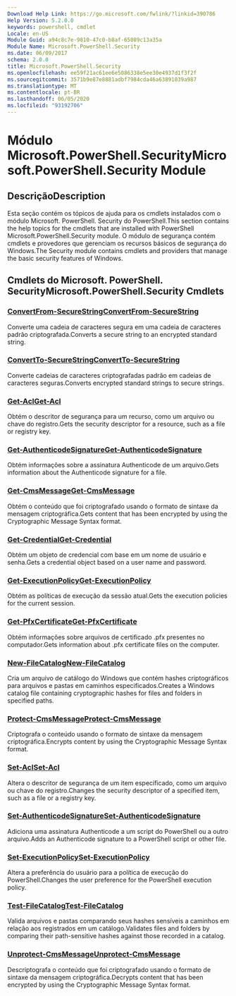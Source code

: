 ```yaml
---
Download Help Link: https://go.microsoft.com/fwlink/?linkid=390786
Help Version: 5.2.0.0
keywords: powershell, cmdlet
Locale: en-US
Module Guid: a94c8c7e-9810-47c0-b8af-65089c13a35a
Module Name: Microsoft.PowerShell.Security
ms.date: 06/09/2017
schema: 2.0.0
title: Microsoft.PowerShell.Security
ms.openlocfilehash: ee59f21ac61ee6e5086338e5ee30e4937d1f3f2f
ms.sourcegitcommit: 3571b9e87e8881adbf7984cda46a63891039a987
ms.translationtype: MT
ms.contentlocale: pt-BR
ms.lasthandoff: 06/05/2020
ms.locfileid: "93192706"
---
```

# <span data-ttu-id="4e7db-103">Módulo Microsoft.PowerShell.Security</span><span class="sxs-lookup"><span data-stu-id="4e7db-103">Microsoft.PowerShell.Security Module</span></span>

## <span data-ttu-id="4e7db-104">Descrição</span><span class="sxs-lookup"><span data-stu-id="4e7db-104">Description</span></span>

<span data-ttu-id="4e7db-105">Esta seção contém os tópicos de ajuda para os cmdlets instalados com o módulo Microsoft. PowerShell. Security do PowerShell.</span><span class="sxs-lookup"><span data-stu-id="4e7db-105">This section contains the help topics for the cmdlets that are installed with PowerShell Microsoft.PowerShell.Security module.</span></span> <span data-ttu-id="4e7db-106">O módulo de segurança contém cmdlets e provedores que gerenciam os recursos básicos de segurança do Windows.</span><span class="sxs-lookup"><span data-stu-id="4e7db-106">The Security module contains cmdlets and providers that manage the basic security features of Windows.</span></span>

## <span data-ttu-id="4e7db-107">Cmdlets do Microsoft. PowerShell. Security</span><span class="sxs-lookup"><span data-stu-id="4e7db-107">Microsoft.PowerShell.Security Cmdlets</span></span>

### [<span data-ttu-id="4e7db-108">ConvertFrom-SecureString</span><span class="sxs-lookup"><span data-stu-id="4e7db-108">ConvertFrom-SecureString</span></span>](ConvertFrom-SecureString.md)
<span data-ttu-id="4e7db-109">Converte uma cadeia de caracteres segura em uma cadeia de caracteres padrão criptografada.</span><span class="sxs-lookup"><span data-stu-id="4e7db-109">Converts a secure string to an encrypted standard string.</span></span>

### [<span data-ttu-id="4e7db-110">ConvertTo-SecureString</span><span class="sxs-lookup"><span data-stu-id="4e7db-110">ConvertTo-SecureString</span></span>](ConvertTo-SecureString.md)
<span data-ttu-id="4e7db-111">Converte cadeias de caracteres criptografadas padrão em cadeias de caracteres seguras.</span><span class="sxs-lookup"><span data-stu-id="4e7db-111">Converts encrypted standard strings to secure strings.</span></span>

### [<span data-ttu-id="4e7db-112">Get-Acl</span><span class="sxs-lookup"><span data-stu-id="4e7db-112">Get-Acl</span></span>](Get-Acl.md)
<span data-ttu-id="4e7db-113">Obtém o descritor de segurança para um recurso, como um arquivo ou chave do registro.</span><span class="sxs-lookup"><span data-stu-id="4e7db-113">Gets the security descriptor for a resource, such as a file or registry key.</span></span>

### [<span data-ttu-id="4e7db-114">Get-AuthenticodeSignature</span><span class="sxs-lookup"><span data-stu-id="4e7db-114">Get-AuthenticodeSignature</span></span>](Get-AuthenticodeSignature.md)
<span data-ttu-id="4e7db-115">Obtém informações sobre a assinatura Authenticode de um arquivo.</span><span class="sxs-lookup"><span data-stu-id="4e7db-115">Gets information about the Authenticode signature for a file.</span></span>

### [<span data-ttu-id="4e7db-116">Get-CmsMessage</span><span class="sxs-lookup"><span data-stu-id="4e7db-116">Get-CmsMessage</span></span>](Get-CmsMessage.md)
<span data-ttu-id="4e7db-117">Obtém o conteúdo que foi criptografado usando o formato de sintaxe da mensagem criptográfica.</span><span class="sxs-lookup"><span data-stu-id="4e7db-117">Gets content that has been encrypted by using the Cryptographic Message Syntax format.</span></span>

### [<span data-ttu-id="4e7db-118">Get-Credential</span><span class="sxs-lookup"><span data-stu-id="4e7db-118">Get-Credential</span></span>](Get-Credential.md)
<span data-ttu-id="4e7db-119">Obtém um objeto de credencial com base em um nome de usuário e senha.</span><span class="sxs-lookup"><span data-stu-id="4e7db-119">Gets a credential object based on a user name and password.</span></span>

### [<span data-ttu-id="4e7db-120">Get-ExecutionPolicy</span><span class="sxs-lookup"><span data-stu-id="4e7db-120">Get-ExecutionPolicy</span></span>](Get-ExecutionPolicy.md)
<span data-ttu-id="4e7db-121">Obtém as políticas de execução da sessão atual.</span><span class="sxs-lookup"><span data-stu-id="4e7db-121">Gets the execution policies for the current session.</span></span>

### [<span data-ttu-id="4e7db-122">Get-PfxCertificate</span><span class="sxs-lookup"><span data-stu-id="4e7db-122">Get-PfxCertificate</span></span>](Get-PfxCertificate.md)
<span data-ttu-id="4e7db-123">Obtém informações sobre arquivos de certificado .pfx presentes no computador.</span><span class="sxs-lookup"><span data-stu-id="4e7db-123">Gets information about .pfx certificate files on the computer.</span></span>

### [<span data-ttu-id="4e7db-124">New-FileCatalog</span><span class="sxs-lookup"><span data-stu-id="4e7db-124">New-FileCatalog</span></span>](New-FileCatalog.md)
<span data-ttu-id="4e7db-125">Cria um arquivo de catálogo do Windows que contém hashes criptográficos para arquivos e pastas em caminhos especificados.</span><span class="sxs-lookup"><span data-stu-id="4e7db-125">Creates a Windows catalog file containing cryptographic hashes for files and folders in specified paths.</span></span>

### [<span data-ttu-id="4e7db-126">Protect-CmsMessage</span><span class="sxs-lookup"><span data-stu-id="4e7db-126">Protect-CmsMessage</span></span>](Protect-CmsMessage.md)
<span data-ttu-id="4e7db-127">Criptografa o conteúdo usando o formato de sintaxe da mensagem criptográfica.</span><span class="sxs-lookup"><span data-stu-id="4e7db-127">Encrypts content by using the Cryptographic Message Syntax format.</span></span>

### [<span data-ttu-id="4e7db-128">Set-Acl</span><span class="sxs-lookup"><span data-stu-id="4e7db-128">Set-Acl</span></span>](Set-Acl.md)
<span data-ttu-id="4e7db-129">Altera o descritor de segurança de um item especificado, como um arquivo ou chave do registro.</span><span class="sxs-lookup"><span data-stu-id="4e7db-129">Changes the security descriptor of a specified item, such as a file or a registry key.</span></span>

### [<span data-ttu-id="4e7db-130">Set-AuthenticodeSignature</span><span class="sxs-lookup"><span data-stu-id="4e7db-130">Set-AuthenticodeSignature</span></span>](Set-AuthenticodeSignature.md)
<span data-ttu-id="4e7db-131">Adiciona uma assinatura Authenticode a um script do PowerShell ou a outro arquivo.</span><span class="sxs-lookup"><span data-stu-id="4e7db-131">Adds an Authenticode signature to a PowerShell script or other file.</span></span>

### [<span data-ttu-id="4e7db-132">Set-ExecutionPolicy</span><span class="sxs-lookup"><span data-stu-id="4e7db-132">Set-ExecutionPolicy</span></span>](Set-ExecutionPolicy.md)
<span data-ttu-id="4e7db-133">Altera a preferência do usuário para a política de execução do PowerShell.</span><span class="sxs-lookup"><span data-stu-id="4e7db-133">Changes the user preference for the PowerShell execution policy.</span></span>

### [<span data-ttu-id="4e7db-134">Test-FileCatalog</span><span class="sxs-lookup"><span data-stu-id="4e7db-134">Test-FileCatalog</span></span>](Test-FileCatalog.md)
<span data-ttu-id="4e7db-135">Valida arquivos e pastas comparando seus hashes sensíveis a caminhos em relação aos registrados em um catálogo.</span><span class="sxs-lookup"><span data-stu-id="4e7db-135">Validates files and folders by comparing their path-sensitive hashes against those recorded in a catalog.</span></span>

### [<span data-ttu-id="4e7db-136">Unprotect-CmsMessage</span><span class="sxs-lookup"><span data-stu-id="4e7db-136">Unprotect-CmsMessage</span></span>](Unprotect-CmsMessage.md)
<span data-ttu-id="4e7db-137">Descriptografa o conteúdo que foi criptografado usando o formato de sintaxe da mensagem criptográfica.</span><span class="sxs-lookup"><span data-stu-id="4e7db-137">Decrypts content that has been encrypted by using the Cryptographic Message Syntax format.</span></span>
